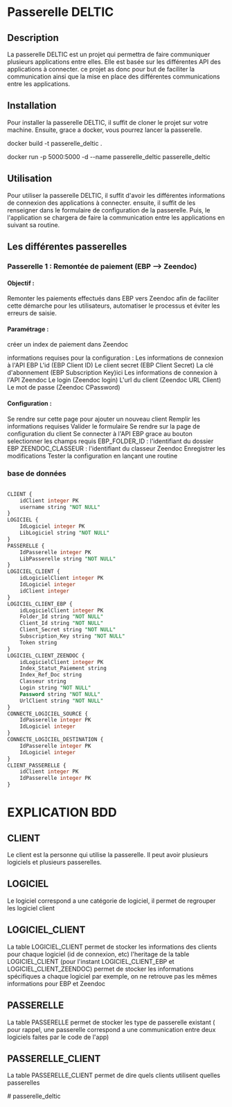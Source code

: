 # Passerelle DELTIC

## Description
La passerelle DELTIC est un projet qui permettra de faire communiquer plusieurs applications entre elles. Elle est basée sur les différentes API des applications à connecter. ce projet as donc pour but de faciliter la communication ainsi que la mise en place des différentes communications entre les applications.

## Installation
Pour installer la passerelle DELTIC, il suffit de cloner le projet sur votre machine. Ensuite, grace a docker, vous pourrez lancer la passerelle.

docker build -t passerelle_deltic .

docker run -p 5000:5000 -d --name passerelle_deltic passerelle_deltic

## Utilisation
Pour utiliser la passerelle DELTIC, il suffit d'avoir les différentes informations de connexion des applications à connecter. ensuite, il suffit de les renseigner dans le formulaire de configuration de la passerelle. Puis, le l'application se chargera de faire la communication entre les applications en suivant sa routine.

## Les différentes passerelles
### Passerelle 1 : Remontée de paiement (EBP --> Zeendoc)

#### Objectif :
Remonter les paiements effectués dans EBP vers Zeendoc afin de faciliter cette démarche pour les utilisateurs, automatiser le processus et éviter les erreurs de saisie.


#### Paramétrage  :
créer un index de paiement dans Zeendoc

informations requises pour la configuration :
Les informations de connexion à l'API EBP
L'id (EBP Client ID)
Le client secret (EBP Client Secret)
La clé d'abonnement (EBP Subscription Key)ici
Les informations de connexion à l'API Zeendoc
Le login (Zeendoc login)
L'url du client (Zeendoc URL Client)
Le mot de passe (Zeendoc CPassword)

#### Configuration :
Se rendre sur cette page pour ajouter un nouveau client
Remplir les informations requises
Valider le formulaire
Se rendre sur la page de configuration du client
Se connecter à l'API EBP grace au bouton
selectionner les champs requis
EBP_FOLDER_ID : l'identifiant du dossier EBP
ZEENDOC_CLASSEUR : l'identifiant du classeur Zeendoc
Enregistrer les modifications
Tester la configuration en lançant une routine

### base de données

```sql

CLIENT {
    idClient integer PK
    username string "NOT NULL"
}
LOGICIEL {
    IdLogiciel integer PK
    LibLogiciel string "NOT NULL"
}
PASSERELLE {
    IdPasserelle integer PK
    LibPasserelle string "NOT NULL"
}
LOGICIEL_CLIENT {
    idLogicielClient integer PK
    IdLogiciel integer
    idClient integer
}
LOGICIEL_CLIENT_EBP {
    idLogicielClient integer PK
    Folder_Id string "NOT NULL"
    Client_Id string "NOT NULL"
    Client_Secret string "NOT NULL"
    Subscription_Key string "NOT NULL"
    Token string
}
LOGICIEL_CLIENT_ZEENDOC {
    idLogicielClient integer PK
    Index_Statut_Paiement string
    Index_Ref_Doc string
    Classeur string
    Login string "NOT NULL"
    Password string "NOT NULL"
    UrlClient string "NOT NULL"
}
CONNECTE_LOGICIEL_SOURCE {
    IdPasserelle integer PK
    IdLogiciel integer
}
CONNECTE_LOGICIEL_DESTINATION {
    IdPasserelle integer PK
    IdLogiciel integer
}
CLIENT_PASSERELLE {
    idClient integer PK
    IdPasserelle integer PK
}

```




# EXPLICATION BDD

## CLIENT
Le client est la personne qui utilise la passerelle. Il peut avoir plusieurs logiciels et plusieurs passerelles.

## LOGICIEL
Le logiciel correspond a une catégorie de logiciel, il permet de regrouper les logiciel client

## LOGICIEL_CLIENT
La table LOGICIEL_CLIENT permet de stocker les informations des clients pour chaque logiciel (id de connexion, etc)
l'heritage de la table LOGICIEL_CLIENT (pour l'instant LOGICIEL_CLIENT_EBP et LOGICIEL_CLIENT_ZEENDOC) permet de stocker les informations spécifiques a chaque logiciel par exemple, on ne retrouve pas les mêmes informations pour EBP et Zeendoc

## PASSERELLE
La table PASSERELLE permet de stocker les type de passerelle existant ( pour rappel, une passerelle correspond a une communication entre deux logiciels faites par le code de l'app)

## PASSERELLE_CLIENT
La table PASSERELLE_CLIENT permet de dire quels clients utilisent quelles passerelles


#   p a s s e r e l l e _ d e l t i c  
 